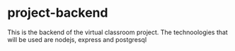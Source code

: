 # project-backend
This is the backend of the virtual classroom project.
The technoologies that will be used are nodejs, express and postgresql
